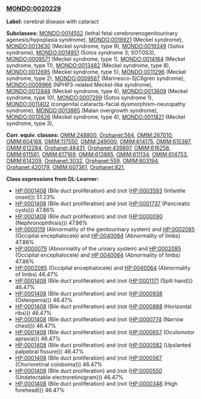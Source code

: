 
### [MONDO:0020229](http://purl.obolibrary.org/obo/MONDO_0020229)
**Label:** cerebral disease with cataract

**Subclasses:** [MONDO:0014552](http://purl.obolibrary.org/obo/MONDO_0014552) (lethal fetal cerebrorenogenitourinary agenesis/hypoplasia syndrome), [MONDO:0018921](http://purl.obolibrary.org/obo/MONDO_0018921) (Meckel syndrome), [MONDO:0013630](http://purl.obolibrary.org/obo/MONDO_0013630) (Meckel syndrome, type 9), [MONDO:0019349](http://purl.obolibrary.org/obo/MONDO_0019349) (Sotos syndrome), [MONDO:0014951](http://purl.obolibrary.org/obo/MONDO_0014951) (Sotos syndrome 3; SOTOS3), [MONDO:0009571](http://purl.obolibrary.org/obo/MONDO_0009571) (Meckel syndrome, type 1), [MONDO:0014164](http://purl.obolibrary.org/obo/MONDO_0014164) (Meckel syndrome, type 11), [MONDO:0013482](http://purl.obolibrary.org/obo/MONDO_0013482) (Meckel syndrome, type 8), [MONDO:0012695](http://purl.obolibrary.org/obo/MONDO_0012695) (Meckel syndrome, type 5), [MONDO:0011296](http://purl.obolibrary.org/obo/MONDO_0011296) (Meckel syndrome, type 2), [MONDO:0009567](http://purl.obolibrary.org/obo/MONDO_0009567) (Marinesco-SjC6gren syndrome), [MONDO:0009966](http://purl.obolibrary.org/obo/MONDO_0009966) (NPHP3-related Meckel-like syndrome), [MONDO:0012848](http://purl.obolibrary.org/obo/MONDO_0012848) (Meckel syndrome, type 6), [MONDO:0013609](http://purl.obolibrary.org/obo/MONDO_0013609) (Meckel syndrome, type 10), [MONDO:0007299](http://purl.obolibrary.org/obo/MONDO_0007299) (Sotos syndrome 1), [MONDO:0011402](http://purl.obolibrary.org/obo/MONDO_0011402) (congenital cataracts-facial dysmorphism-neuropathy syndrome), [MONDO:0013885](http://purl.obolibrary.org/obo/MONDO_0013885) (Malan overgrowth syndrome), [MONDO:0012626](http://purl.obolibrary.org/obo/MONDO_0012626) (Meckel syndrome, type 4), [MONDO:0011821](http://purl.obolibrary.org/obo/MONDO_0011821) (Meckel syndrome, type 3), 

**Corr. equiv. classes:** [OMIM:248800](http://purl.obolibrary.org/obo/OMIM_248800), [Orphanet:564](http://www.orpha.net/ORDO/Orphanet_564), [OMIM:267010](http://purl.obolibrary.org/obo/OMIM_267010), [OMIM:604168](http://purl.obolibrary.org/obo/OMIM_604168), [OMIM:117550](http://purl.obolibrary.org/obo/OMIM_117550), [OMIM:249000](http://purl.obolibrary.org/obo/OMIM_249000), [OMIM:614175](http://purl.obolibrary.org/obo/OMIM_614175), [OMIM:615397](http://purl.obolibrary.org/obo/OMIM_615397), [OMIM:612284](http://purl.obolibrary.org/obo/OMIM_612284), [Orphanet:48431](http://www.orpha.net/ORDO/Orphanet_48431), [Orphanet:439897](http://www.orpha.net/ORDO/Orphanet_439897), [OMIM:616258](http://purl.obolibrary.org/obo/OMIM_616258), [OMIM:611561](http://purl.obolibrary.org/obo/OMIM_611561), [OMIM:617169](http://purl.obolibrary.org/obo/OMIM_617169), [OMIM:613885](http://purl.obolibrary.org/obo/OMIM_613885), [OMIM:611134](http://purl.obolibrary.org/obo/OMIM_611134), [OMIM:614753](http://purl.obolibrary.org/obo/OMIM_614753), [OMIM:614209](http://purl.obolibrary.org/obo/OMIM_614209), [Orphanet:3032](http://www.orpha.net/ORDO/Orphanet_3032), [Orphanet:559](http://www.orpha.net/ORDO/Orphanet_559), [OMIM:603194](http://purl.obolibrary.org/obo/OMIM_603194), [Orphanet:420179](http://www.orpha.net/ORDO/Orphanet_420179), [OMIM:607361](http://purl.obolibrary.org/obo/OMIM_607361), [Orphanet:821](http://www.orpha.net/ORDO/Orphanet_821), 

**Class expressions from DL-Learner:**

- [HP:0001408](http://purl.obolibrary.org/obo/HP_0001408) (Bile duct proliferation) and (not ([HP:0003593](http://purl.obolibrary.org/obo/HP_0003593) (Infantile onset))) 51.23%
- [HP:0001408](http://purl.obolibrary.org/obo/HP_0001408) (Bile duct proliferation) and (not ([HP:0001737](http://purl.obolibrary.org/obo/HP_0001737) (Pancreatic cysts))) 47.86%
- [HP:0001408](http://purl.obolibrary.org/obo/HP_0001408) (Bile duct proliferation) and (not ([HP:0000090](http://purl.obolibrary.org/obo/HP_0000090) (Nephronophthisis))) 47.86%
- [HP:0000119](http://purl.obolibrary.org/obo/HP_0000119) (Abnormality of the genitourinary system) and [HP:0002085](http://purl.obolibrary.org/obo/HP_0002085) (Occipital encephalocele) and [HP:0040064](http://purl.obolibrary.org/obo/HP_0040064) (Abnormality of limbs) 47.86%
- [HP:0000079](http://purl.obolibrary.org/obo/HP_0000079) (Abnormality of the urinary system) and [HP:0002085](http://purl.obolibrary.org/obo/HP_0002085) (Occipital encephalocele) and [HP:0040064](http://purl.obolibrary.org/obo/HP_0040064) (Abnormality of limbs) 47.86%
- [HP:0002085](http://purl.obolibrary.org/obo/HP_0002085) (Occipital encephalocele) and [HP:0040064](http://purl.obolibrary.org/obo/HP_0040064) (Abnormality of limbs) 46.47%
- [HP:0001408](http://purl.obolibrary.org/obo/HP_0001408) (Bile duct proliferation) and (not ([HP:0001171](http://purl.obolibrary.org/obo/HP_0001171) (Split hand))) 46.47%
- [HP:0001408](http://purl.obolibrary.org/obo/HP_0001408) (Bile duct proliferation) and (not ([HP:0000938](http://purl.obolibrary.org/obo/HP_0000938) (Osteopenia))) 46.47%
- [HP:0001408](http://purl.obolibrary.org/obo/HP_0001408) (Bile duct proliferation) and (not ([HP:0000888](http://purl.obolibrary.org/obo/HP_0000888) (Horizontal ribs))) 46.47%
- [HP:0001408](http://purl.obolibrary.org/obo/HP_0001408) (Bile duct proliferation) and (not ([HP:0000774](http://purl.obolibrary.org/obo/HP_0000774) (Narrow chest))) 46.47%
- [HP:0001408](http://purl.obolibrary.org/obo/HP_0001408) (Bile duct proliferation) and (not ([HP:0000657](http://purl.obolibrary.org/obo/HP_0000657) (Oculomotor apraxia))) 46.47%
- [HP:0001408](http://purl.obolibrary.org/obo/HP_0001408) (Bile duct proliferation) and (not ([HP:0000582](http://purl.obolibrary.org/obo/HP_0000582) (Upslanted palpebral fissure))) 46.47%
- [HP:0001408](http://purl.obolibrary.org/obo/HP_0001408) (Bile duct proliferation) and (not ([HP:0000567](http://purl.obolibrary.org/obo/HP_0000567) (Chorioretinal coloboma))) 46.47%
- [HP:0001408](http://purl.obolibrary.org/obo/HP_0001408) (Bile duct proliferation) and (not ([HP:0000550](http://purl.obolibrary.org/obo/HP_0000550) (Undetectable electroretinogram))) 46.47%
- [HP:0001408](http://purl.obolibrary.org/obo/HP_0001408) (Bile duct proliferation) and (not ([HP:0000348](http://purl.obolibrary.org/obo/HP_0000348) (High forehead))) 46.47%


